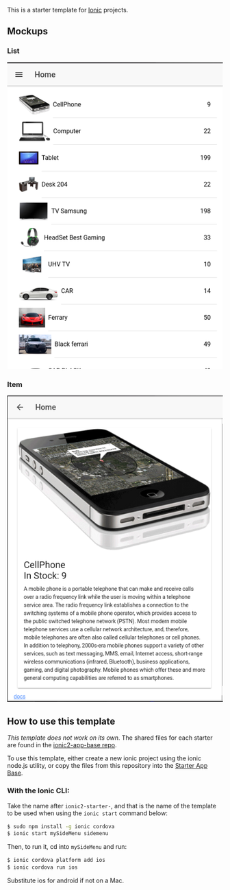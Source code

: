 This is a starter template for [Ionic](http://ionicframework.com/docs/) projects.

## Mockups
### List
![List](https://github.com/kapit4n/store-review-ionic/raw/master/mockups/ionix_stock_check_home.png
)
### Item
![Check](https://github.com/kapit4n/store-review-ionic/raw/master/mockups/ionic_stock_check_item.png
)


## How to use this template

*This template does not work on its own*. The shared files for each starter are found in the [ionic2-app-base repo](https://github.com/ionic-team/ionic2-app-base).

To use this template, either create a new ionic project using the ionic node.js utility, or copy the files from this repository into the [Starter App Base](https://github.com/ionic-team/ionic2-app-base).

### With the Ionic CLI:

Take the name after `ionic2-starter-`, and that is the name of the template to be used when using the `ionic start` command below:

```bash
$ sudo npm install -g ionic cordova
$ ionic start mySideMenu sidemenu
```

Then, to run it, cd into `mySideMenu` and run:

```bash
$ ionic cordova platform add ios
$ ionic cordova run ios
```

Substitute ios for android if not on a Mac.

